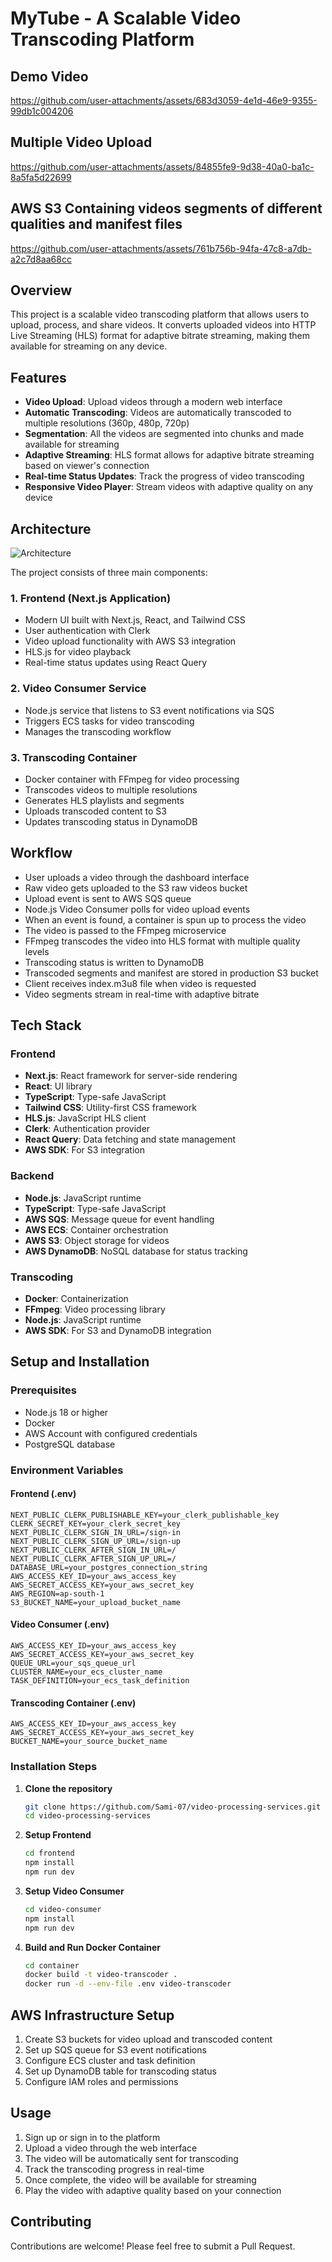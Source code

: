 # MyTube - A Scalable Video Transcoding Platform


## Demo Video
https://github.com/user-attachments/assets/683d3059-4e1d-46e9-9355-99db1c004206


## Multiple Video Upload
https://github.com/user-attachments/assets/84855fe9-9d38-40a0-ba1c-8a5fa5d22699

## AWS S3 Containing videos segments of different qualities and manifest files
https://github.com/user-attachments/assets/761b756b-94fa-47c8-a7db-a2c7d8aa68cc

## Overview

This project is a scalable video transcoding platform that allows users to upload, process, and share videos. It converts uploaded videos into HTTP Live Streaming (HLS) format for adaptive bitrate streaming, making them available for streaming on any device.

## Features

- **Video Upload**: Upload videos through a modern web interface
- **Automatic Transcoding**: Videos are automatically transcoded to multiple resolutions (360p, 480p, 720p)
- **Segmentation**: All the videos are segmented into chunks and made available for streaming
- **Adaptive Streaming**: HLS format allows for adaptive bitrate streaming based on viewer's connection
- **Real-time Status Updates**: Track the progress of video transcoding
- **Responsive Video Player**: Stream videos with adaptive quality on any device

## Architecture

![Architecture](https://yjl98ivw6f.ufs.sh/f/BPueypH3e51CPoQC1nYUEK9wn06vjOyG4ka7rVLMbs3Xo1ux)

The project consists of three main components:

### 1. Frontend (Next.js Application)
- Modern UI built with Next.js, React, and Tailwind CSS
- User authentication with Clerk
- Video upload functionality with AWS S3 integration
- HLS.js for video playback
- Real-time status updates using React Query

### 2. Video Consumer Service
- Node.js service that listens to S3 event notifications via SQS
- Triggers ECS tasks for video transcoding
- Manages the transcoding workflow

### 3. Transcoding Container
- Docker container with FFmpeg for video processing
- Transcodes videos to multiple resolutions
- Generates HLS playlists and segments
- Uploads transcoded content to S3
- Updates transcoding status in DynamoDB


## Workflow
- User uploads a video through the dashboard interface
- Raw video gets uploaded to the S3 raw videos bucket
- Upload event is sent to AWS SQS queue
- Node.js Video Consumer polls for video upload events
- When an event is found, a container is spun up to process the video
- The video is passed to the FFmpeg microservice
- FFmpeg transcodes the video into HLS format with multiple quality levels
- Transcoding status is written to DynamoDB
- Transcoded segments and manifest are stored in production S3 bucket
- Client receives index.m3u8 file when video is requested
- Video segments stream in real-time with adaptive bitrate


## Tech Stack

### Frontend
- **Next.js**: React framework for server-side rendering
- **React**: UI library
- **TypeScript**: Type-safe JavaScript
- **Tailwind CSS**: Utility-first CSS framework
- **HLS.js**: JavaScript HLS client
- **Clerk**: Authentication provider
- **React Query**: Data fetching and state management
- **AWS SDK**: For S3 integration

### Backend
- **Node.js**: JavaScript runtime
- **TypeScript**: Type-safe JavaScript
- **AWS SQS**: Message queue for event handling
- **AWS ECS**: Container orchestration
- **AWS S3**: Object storage for videos
- **AWS DynamoDB**: NoSQL database for status tracking

### Transcoding
- **Docker**: Containerization
- **FFmpeg**: Video processing library
- **Node.js**: JavaScript runtime
- **AWS SDK**: For S3 and DynamoDB integration

## Setup and Installation

### Prerequisites
- Node.js 18 or higher
- Docker
- AWS Account with configured credentials
- PostgreSQL database

### Environment Variables

#### Frontend (.env)
```
NEXT_PUBLIC_CLERK_PUBLISHABLE_KEY=your_clerk_publishable_key
CLERK_SECRET_KEY=your_clerk_secret_key
NEXT_PUBLIC_CLERK_SIGN_IN_URL=/sign-in
NEXT_PUBLIC_CLERK_SIGN_UP_URL=/sign-up
NEXT_PUBLIC_CLERK_AFTER_SIGN_IN_URL=/
NEXT_PUBLIC_CLERK_AFTER_SIGN_UP_URL=/
DATABASE_URL=your_postgres_connection_string
AWS_ACCESS_KEY_ID=your_aws_access_key
AWS_SECRET_ACCESS_KEY=your_aws_secret_key
AWS_REGION=ap-south-1
S3_BUCKET_NAME=your_upload_bucket_name
```

#### Video Consumer (.env)
```
AWS_ACCESS_KEY_ID=your_aws_access_key
AWS_SECRET_ACCESS_KEY=your_aws_secret_key
QUEUE_URL=your_sqs_queue_url
CLUSTER_NAME=your_ecs_cluster_name
TASK_DEFINITION=your_ecs_task_definition
```

#### Transcoding Container (.env)
```
AWS_ACCESS_KEY_ID=your_aws_access_key
AWS_SECRET_ACCESS_KEY=your_aws_secret_key
BUCKET_NAME=your_source_bucket_name
```

### Installation Steps

1. **Clone the repository**
   ```bash
   git clone https://github.com/Sami-07/video-processing-services.git
   cd video-processing-services
   ```

2. **Setup Frontend**
   ```bash
   cd frontend
   npm install
   npm run dev
   ```

3. **Setup Video Consumer**
   ```bash
   cd video-consumer
   npm install
   npm run dev
   ```

4. **Build and Run Docker Container**
   ```bash
   cd container
   docker build -t video-transcoder .
   docker run -d --env-file .env video-transcoder
   ```

## AWS Infrastructure Setup

1. Create S3 buckets for video upload and transcoded content
2. Set up SQS queue for S3 event notifications
3. Configure ECS cluster and task definition
4. Set up DynamoDB table for transcoding status
5. Configure IAM roles and permissions

## Usage

1. Sign up or sign in to the platform
2. Upload a video through the web interface
3. The video will be automatically sent for transcoding
4. Track the transcoding progress in real-time
5. Once complete, the video will be available for streaming
6. Play the video with adaptive quality based on your connection

## Contributing

Contributions are welcome! Please feel free to submit a Pull Request.
